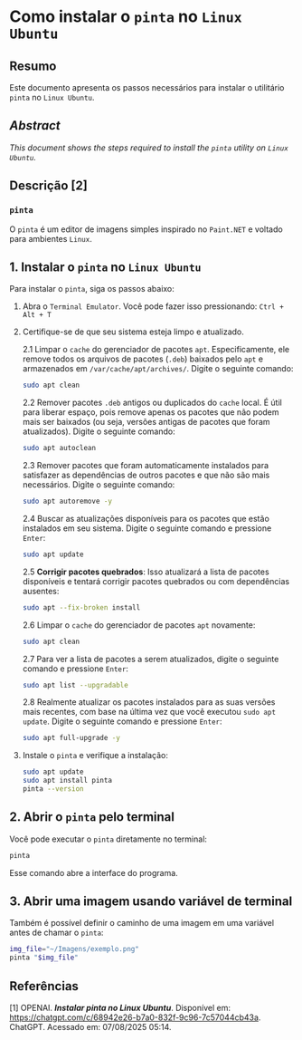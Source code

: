 # Como instalar o `pinta` no `Linux Ubuntu`

## Resumo

Este documento apresenta os passos necessários para instalar o utilitário `pinta` no `Linux Ubuntu`.

## _Abstract_

_This document shows the steps required to install the `pinta` utility on `Linux Ubuntu`._

## Descrição [2]

### `pinta`

O `pinta` é um editor de imagens simples inspirado no `Paint.NET` e voltado para ambientes `Linux`.

## 1. Instalar o `pinta` no `Linux Ubuntu`

Para instalar o `pinta`, siga os passos abaixo:

1. Abra o `Terminal Emulator`. Você pode fazer isso pressionando: `Ctrl + Alt + T`

2. Certifique-se de que seu sistema esteja limpo e atualizado.

    2.1 Limpar o `cache` do gerenciador de pacotes `apt`. Especificamente, ele remove todos os arquivos de pacotes (`.deb`) baixados pelo `apt` e armazenados em `/var/cache/apt/archives/`. Digite o seguinte comando:
    ```bash
    sudo apt clean
    ```

    2.2 Remover pacotes `.deb` antigos ou duplicados do `cache` local. É útil para liberar espaço, pois remove apenas os pacotes que não podem mais ser baixados (ou seja, versões antigas de pacotes que foram atualizados). Digite o seguinte comando:
    ```bash
    sudo apt autoclean
    ```

    2.3 Remover pacotes que foram automaticamente instalados para satisfazer as dependências de outros pacotes e que não são mais necessários. Digite o seguinte comando:
    ```bash
    sudo apt autoremove -y
    ```

    2.4 Buscar as atualizações disponíveis para os pacotes que estão instalados em seu sistema. Digite o seguinte comando e pressione `Enter`:
    ```bash
    sudo apt update
    ```

    2.5 **Corrigir pacotes quebrados**: Isso atualizará a lista de pacotes disponíveis e tentará corrigir pacotes quebrados ou com dependências ausentes:
    ```bash
    sudo apt --fix-broken install
    ```

    2.6 Limpar o `cache` do gerenciador de pacotes `apt` novamente:
    ```bash
    sudo apt clean
    ```

    2.7 Para ver a lista de pacotes a serem atualizados, digite o seguinte comando e pressione `Enter`:
    ```bash
    sudo apt list --upgradable
    ```

    2.8 Realmente atualizar os pacotes instalados para as suas versões mais recentes, com base na última vez que você executou `sudo apt update`. Digite o seguinte comando e pressione `Enter`:
    ```bash
    sudo apt full-upgrade -y
    ```

3. Instale o `pinta` e verifique a instalação:
    ```bash
    sudo apt update
    sudo apt install pinta
    pinta --version
    ```

## 2. Abrir o `pinta` pelo terminal

Você pode executar o `pinta` diretamente no terminal:
```bash
pinta
```
Esse comando abre a interface do programa.

## 3. Abrir uma imagem usando variável de terminal

Também é possível definir o caminho de uma imagem em uma variável antes de chamar o `pinta`:
```bash
img_file="~/Imagens/exemplo.png"
pinta "$img_file"
```

## Referências

[1] OPENAI. ***Instalar pinta no Linux Ubuntu***. Disponível em: <https://chatgpt.com/c/68942e26-b7a0-832f-9c96-7c57044cb43a>. ChatGPT. Acessado em: 07/08/2025 05:14.


